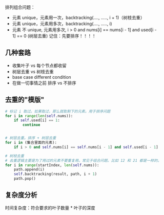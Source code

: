 排列组合问题：
- 元素 unique，元素用一次，backtracking(...., ....., i + 1)（树枝去重）
- 元素 unique，元素用多次，backtracking(...., ....., i) 
- 元素 不 unique, 元素用多次, i > 0 and nums[i] == nums[i - 1] and used[i - 1] == 0 (树层去重) 记住：先要排序！！！！



## 几种套路
- 收集叶子 vs 每个节点都收留
- 树层去重 vs 树枝去重
- base case different condition
- 在做一切事情之前 排序 vs 不排序


## 去重的"模版"

```python 
# 标记 i 取过。如果取过，那么就取剩下的元素。用于排序问题
for i in range(len(self.nums)):
    if self.used[i] == 1:
        continue 


# 树层去重。排序 + 树层去重
for i in (集合里面的元素):
    if i > 0 and self.nums[i] == self.nums[i - 1] and self.used[i - 1] == 0

# 树枝去重
# 去重逻辑主要是为了用过的元素不要重复用。常见于组合问题。比如 12 和 21 都是一样的。 但是要求元素是 unique 的
for i in range(startIndex, len(self.nums)):
    path.append(i)
    self.backtracking(result, path, i + 1)
    path.pop()

```




## 复杂度分析
时间复杂度：符合要求的叶子数量 * 叶子的深度